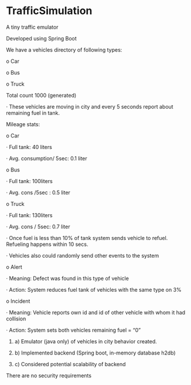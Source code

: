 # TrafficSimulation
A tiny traffic emulator

Developed using Spring Boot

 We have a vehicles directory of following types:

o   Car

o   Bus

o   Truck

Total count 1000 (generated)

·         These vehicles are moving in city and every 5 seconds report about remaining fuel in tank.


Mileage stats:

o   Car

·         Full tank: 40 liters

·         Avg. consumption/ 5sec: 0.1 liter

o   Bus

·         Full tank: 100liters

·         Avg. cons /5sec : 0.5 liter

o   Truck

·         Full tank: 130liters

·         Avg. cons / 5sec: 0.7 liter



·         Once fuel is less than 10% of tank system sends vehicle to refuel. Refueling happens within 10 secs.

·         Vehicles also could randomly send other events to the system

o   Alert

·         Meaning: Defect was found in this type of vehicle

·         Action: System reduces fuel tank of vehicles with the same type on 3%

o   Incident

·         Meaning: Vehicle reports own id and id of other vehicle with whom it had collision

·         Action: System sets both vehicles remaining fuel = “0”

 


1.    a) Emulator (java only) of vehicles in city behavior created.

2.    b) Implemented backend (Spring boot, in-memory database h2db)

3.    c) Considered potential scalability of backend

There are no security requirements
